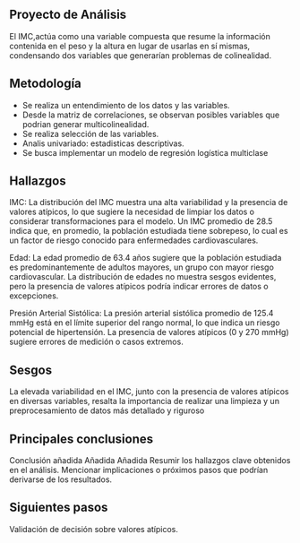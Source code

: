## Proyecto de Análisis
El IMC,actúa como una variable compuesta que resume la información contenida en el peso y la altura en lugar de usarlas en sí mismas, condensando dos variables que generarían problemas de colinealidad.
 
## Metodología
- Se realiza un entendimiento de los datos y las variables.
- Desde la matriz de correlaciones, se observan posibles variables que podrian generar multicolinealidad.
- Se realiza selección de las variables.
- Analis univariado: estadisticas descriptivas. 
- Se busca implementar un modelo de regresión logística multiclase


## Hallazgos
IMC: La distribución del IMC muestra una alta variabilidad y la presencia de valores atípicos, lo que sugiere la necesidad de limpiar los datos o considerar transformaciones para el modelo. Un IMC promedio de 28.5 indica que, en promedio, la población estudiada tiene sobrepeso, lo cual es un factor de riesgo conocido para enfermedades cardiovasculares.

Edad: La edad promedio de 63.4 años sugiere que la población estudiada es predominantemente de adultos mayores, un grupo con mayor riesgo cardiovascular. La distribución de edades no muestra sesgos evidentes, pero la presencia de valores atípicos podría indicar errores de datos o excepciones.

Presión Arterial Sistólica: La presión arterial sistólica promedio de 125.4 mmHg está en el límite superior del rango normal, lo que indica un riesgo potencial de hipertensión. La presencia de valores atípicos (0 y 270 mmHg) sugiere errores de medición o casos extremos.

## Sesgos
La elevada variabilidad en el IMC, junto con la presencia de valores atípicos en diversas variables, resalta la importancia de realizar una limpieza y un preprocesamiento de datos más detallado y riguroso 

## Principales conclusiones
Conclusión añadida
Añadida
Añadida
Resumir los hallazgos clave obtenidos en el análisis.
Mencionar implicaciones o próximos pasos que podrían derivarse de los resultados.

## Siguientes pasos
Validación de decisión sobre valores atípicos.

